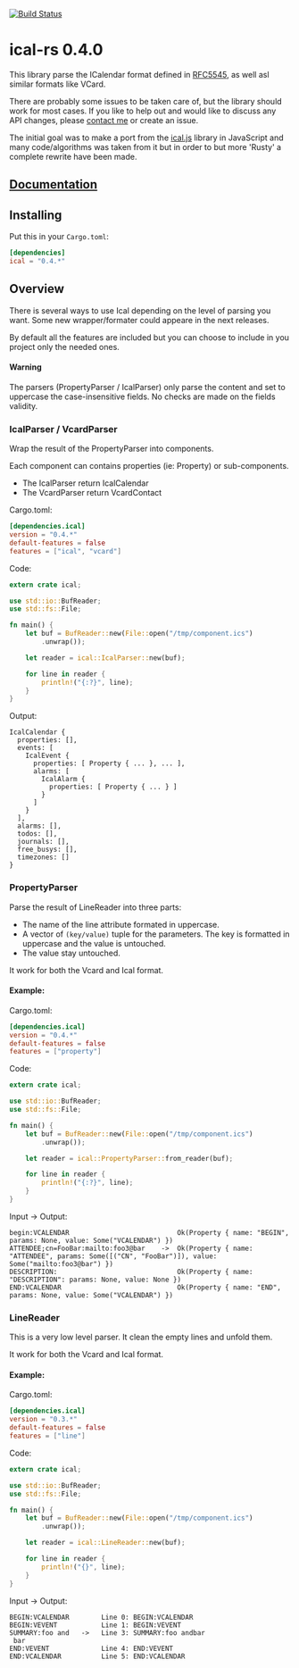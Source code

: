 [![Build Status](https://travis-ci.org/Peltoche/ical-rs.svg?branch=master)](https://travis-ci.org/Peltoche/ical-rs)

# ical-rs 0.4.0



This library parse the ICalendar format defined in [RFC5545](http://tools.ietf.org/html/rfc5545), as well asl
similar formats like VCard.

There are probably some issues to be taken care of, but the library should work for most cases. If you like to help out and
would like to discuss any API changes, please [contact me](dev@halium.fr) or create an issue.

The initial goal was to make a port from the [ical.js](https://github.com/mozilla-comm/ical.js) library in JavaScript and
many code/algorithms was taken from it but in order to but more 'Rusty' a complete rewrite have been made.

## [Documentation](https://peltoche.github.io/ical-rs/ical/)

## Installing

Put this in your `Cargo.toml`:

```toml
[dependencies]
ical = "0.4.*"
```


## Overview

There is several ways to use Ical depending on the level of parsing you want. Some new wrapper/formater could appeare in
the next releases.

By default all the features are included but you can choose to include in you project only the needed ones.

#### Warning
  The parsers (PropertyParser / IcalParser) only parse the content and set to uppercase the case-insensitive fields. No checks
  are made on the fields validity.


### IcalParser / VcardParser

Wrap the result of the PropertyParser into components.

Each component can contains properties (ie: Property) or sub-components.

* The IcalParser return IcalCalendar
* The VcardParser return VcardContact

Cargo.toml:
```toml
[dependencies.ical]
version = "0.4.*"
default-features = false
features = ["ical", "vcard"]
```

Code:
```rust
extern crate ical;

use std::io::BufReader;
use std::fs::File;

fn main() {
    let buf = BufReader::new(File::open("/tmp/component.ics")
        .unwrap());

    let reader = ical::IcalParser::new(buf);

    for line in reader {
        println!("{:?}", line);
    }
}
```

Output:
```
IcalCalendar {
  properties: [],
  events: [
    IcalEvent {
      properties: [ Property { ... }, ... ],
      alarms: [
        IcalAlarm {
          properties: [ Property { ... } ]
        }
      ]
    }
  ],
  alarms: [],
  todos: [],
  journals: [],
  free_busys: [],
  timezones: []
}
```

### PropertyParser

Parse the result of LineReader into three parts:

- The name of the line attribute formated in uppercase.
- A vector of `(key/value)` tuple for the parameters. The key is formatted in uppercase and the value is untouched.
- The value stay untouched.

It work for both the Vcard and Ical format.

#### Example:

Cargo.toml:
```toml
[dependencies.ical]
version = "0.4.*"
default-features = false
features = ["property"]
```

Code:
```rust
extern crate ical;

use std::io::BufReader;
use std::fs::File;

fn main() {
    let buf = BufReader::new(File::open("/tmp/component.ics")
        .unwrap());

    let reader = ical::PropertyParser::from_reader(buf);

    for line in reader {
        println!("{:?}", line);
    }
}
```

Input -> Output:
```
begin:VCALENDAR                           Ok(Property { name: "BEGIN", params: None, value: Some("VCALENDAR") })
ATTENDEE;cn=FooBar:mailto:foo3@bar    ->  Ok(Property { name: "ATTENDEE", params: Some([("CN", "FooBar")]), value: Some("mailto:foo3@bar") })
DESCRIPTION:                              Ok(Property { name: "DESCRIPTION": params: None, value: None })
END:VCALENDAR                             Ok(Property { name: "END", params: None, value: Some("VCALENDAR") })
```

### LineReader

This is a very low level parser. It clean the empty lines and unfold them.

It work for both the Vcard and Ical format.

#### Example:

Cargo.toml:
```toml
[dependencies.ical]
version = "0.3.*"
default-features = false
features = ["line"]
```

Code:
```rust
extern crate ical;

use std::io::BufReader;
use std::fs::File;

fn main() {
    let buf = BufReader::new(File::open("/tmp/component.ics")
        .unwrap());

    let reader = ical::LineReader::new(buf);

    for line in reader {
        println!("{}", line);
    }
}
```

Input -> Output:

```
BEGIN:VCALENDAR        Line 0: BEGIN:VCALENDAR
BEGIN:VEVENT           Line 1: BEGIN:VEVENT
SUMMARY:foo and   ->   Line 3: SUMMARY:foo andbar
 bar
END:VEVENT             Line 4: END:VEVENT
END:VCALENDAR          Line 5: END:VCALENDAR
```



